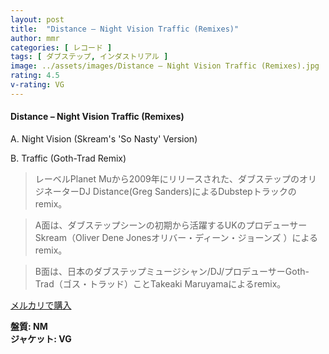 ```yaml
---
layout: post
title:  "Distance – Night Vision Traffic (Remixes)"
author: mmr
categories: [ レコード ]
tags: [ ダブステップ, インダストリアル ]
image: ../assets/images/Distance – Night Vision Traffic (Remixes).jpg
rating: 4.5
v-rating: VG
---
```


#### Distance – Night Vision Traffic (Remixes)

A. Night Vision (Skream's 'So Nasty' Version)

B. Traffic (Goth-Trad Remix)

> レーベルPlanet Muから2009年にリリースされた、ダブステップのオリジネーターDJ Distance(Greg Sanders)によるDubstepトラックのremix。

> A面は、ダブステップシーンの初期から活躍するUKのプロデューサーSkream（Oliver Dene Jonesオリバー・ディーン・ジョーンズ ）によるremix。

> B面は、日本のダブステップミュージシャン/DJ/プロデューサーGoth-Trad（ゴス・トラッド）ことTakeaki Maruyamaによるremix。

[メルカリで購入](https://jp.mercari.com/item/m69076614496)

<div class="mt-4 mb-4 d-flex align-items-center">
<strong class="mr-1">盤質: NM</strong>
</div>
<div class="mt-4 mb-4 d-flex align-items-center">
<strong class="mr-1">ジャケット: VG</strong>
</div>
